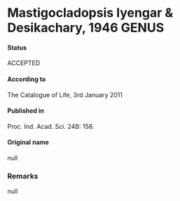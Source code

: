 # Mastigocladopsis Iyengar & Desikachary, 1946 GENUS

#### Status
ACCEPTED

#### According to
The Catalogue of Life, 3rd January 2011

#### Published in
Proc. Ind. Acad. Sci. 24B: 158.

#### Original name
null

### Remarks
null